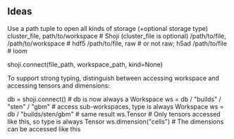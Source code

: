 
## Ideas

Use a path tuple to open all kinds of storage (+optional storage type)
    cluster_file, path/to/workspace  # Shoji (cluster_file is optional)
    /path/to/file, /path/to/workspace  # hdf5
    /path/to/file, raw   # or not raw; h5ad
    /path/to/file  # loom

shoji.connect(file_path, workspace_path, kind=None)


To support strong typing, distinguish between accessing workspace and accessing tensors and dimensions:

db = shoji.connect()  # db is now always a Workspace
ws = db / "builds" / "sten" / "gbm"  # access sub-workspaces, type is always Workspace
ws = db / "builds/sten/gbm"  # same result
ws.Tensor  # Only tensors accessed like this, so type is always Tensor
ws.dimension("cells")  # The dimensions can be accessed like this
